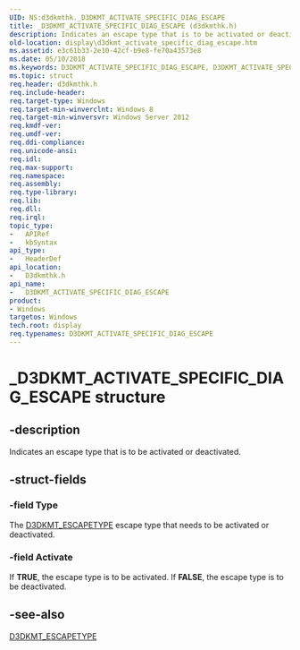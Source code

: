 ```yaml
---
UID: NS:d3dkmthk._D3DKMT_ACTIVATE_SPECIFIC_DIAG_ESCAPE
title: _D3DKMT_ACTIVATE_SPECIFIC_DIAG_ESCAPE (d3dkmthk.h)
description: Indicates an escape type that is to be activated or deactivated.
old-location: display\d3dkmt_activate_specific_diag_escape.htm
ms.assetid: e3c61b33-2e10-42cf-b9e8-fe70a43573e8
ms.date: 05/10/2018
ms.keywords: D3DKMT_ACTIVATE_SPECIFIC_DIAG_ESCAPE, D3DKMT_ACTIVATE_SPECIFIC_DIAG_ESCAPE structure [Display Devices], _D3DKMT_ACTIVATE_SPECIFIC_DIAG_ESCAPE, d3dkmthk/D3DKMT_ACTIVATE_SPECIFIC_DIAG_ESCAPE, display.d3dkmt_activate_specific_diag_escape
ms.topic: struct
req.header: d3dkmthk.h
req.include-header: 
req.target-type: Windows
req.target-min-winverclnt: Windows 8
req.target-min-winversvr: Windows Server 2012
req.kmdf-ver: 
req.umdf-ver: 
req.ddi-compliance: 
req.unicode-ansi: 
req.idl: 
req.max-support: 
req.namespace: 
req.assembly: 
req.type-library: 
req.lib: 
req.dll: 
req.irql: 
topic_type:
-	APIRef
-	kbSyntax
api_type:
-	HeaderDef
api_location:
-	D3dkmthk.h
api_name:
-	D3DKMT_ACTIVATE_SPECIFIC_DIAG_ESCAPE
product:
- Windows
targetos: Windows
tech.root: display
req.typenames: D3DKMT_ACTIVATE_SPECIFIC_DIAG_ESCAPE
---
```


# _D3DKMT_ACTIVATE_SPECIFIC_DIAG_ESCAPE structure


## -description


Indicates an escape type that is to be activated or deactivated.


## -struct-fields




### -field Type

The <a href="https://msdn.microsoft.com/db57ae5e-7060-4d45-99a5-e54c82b0aa05">D3DKMT_ESCAPETYPE</a> escape type  that needs to be activated or deactivated.


### -field Activate

If <b>TRUE</b>, the escape type is to be activated. If <b>FALSE</b>, the escape type is to be deactivated.


## -see-also




<a href="https://msdn.microsoft.com/db57ae5e-7060-4d45-99a5-e54c82b0aa05">D3DKMT_ESCAPETYPE</a>
 

 


